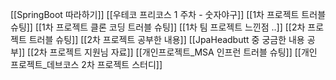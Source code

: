 [[SpringBoot 따라하기]]
[[우테코 프리코스 1 주차 - 숫자야구]]
[[1차 프로젝트 트러블슈팅]]
[[1차 프로젝트 클론 코딩 트러블 슈팅]]
[[1차 팀 프로젝트 느낀점 ..]]
[[2차 프로젝트 트러블 슈팅]]
[[2차 프로젝트  공부한 내용]]
[[JpaHeadbutt 중 궁금한 내용 공부]]
[[2차 프로젝트 지원님 자료]]
[[개인프로젝트_MSA 인프런 트러블 슈팅]]
[[개인 프로젝트_데브코스 2차 프로젝트 스터디]]
